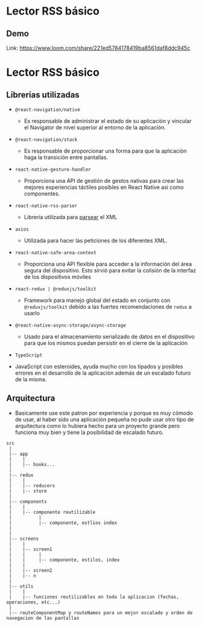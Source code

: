 # Lector RSS básico

## Demo
Link: https://www.loom.com/share/221ed5784178419ba8561daf8ddc945c

# Lector RSS básico

## Librerias utilizadas
- `@react-navigation/native`
  - Es responsable de administrar el estado de su aplicación y vincular el Navigator de nivel superior al entorno de la aplicación.

- `@react-navigation/stack`
  - Es responsable de proporcionar una forma para que la aplicación haga la transición entre pantallas.

- `react-native-gesture-handler`
  - Proporciona una API de gestión de gestos nativas para crear las mejores experiencias táctiles posibles en React Native asi como componentes.

- `react-native-rss-parser`
  - Libreria utilizada para [parsear](https://www.alarconnelson.com/2017/11/que-es-parseo-parsing.html) el XML

- `axios`
  - Utilizada para hacer las peticiones de los diferentes XML.

-  `react-native-safe-area-context`
   - Proporciona una API flexible para acceder a la información del área segura del dispositivo. Esto sirvió para evitar la colisión de la interfaz de los dispositivos móviles

 - `react-redux | @reduxjs/toolkit`
   - Framework para manejo global del estado en conjunto con `@reduxjs/toolkit` debido a las fuertes recomendaciones de `redux` a usarlo

- `@react-native-async-storage/async-storage`
  - Usado para el almacenamiento serializado de datos en el dispositivo para que los mismos puedan persistir en el cierre de la aplicación

- `TypeScript`
- JavaScript con esteroides, ayuda mucho con los tipados y posibles errores en el desarrollo de la aplicación además de un escalado futuro de la misma.

## Arquitectura
- Basicamente use este patron por experiencia y porque es muy cómodo de usar, al haber sido una aplicación pequeña no pude usar otro tipo de arquitectura como lo hubiera hecho para un proyecto grande pero funciona muy bien y tiene la posibilidad de escalado futuro.

```
src
 |
 |-- app
 |    |
 |    |-- hooks...
 |
 |-- redux
 |    |
 |    |-- reducers
 |    |-- store
 |
 |-- components
 |    |
 |    |-- componente reutilizable
 |          |
 |          |-- componente, estlios index
 |
 |
 |-- screens
 |    |
 |    |-- screen1
 |    |     |
 |    |     |-- componente, estilos, index
 |    |
 |    |-- screen2
 |    |-- n
 |
 |-- utils
 |    |
 |    |-- funciones reutilizables en toda la aplicacion (fechas, operaciones, etc...)
 |
 |-- routeComponentMap y routeNames para un mejor escalado y orden de navegacion de las pantallas
 
```
